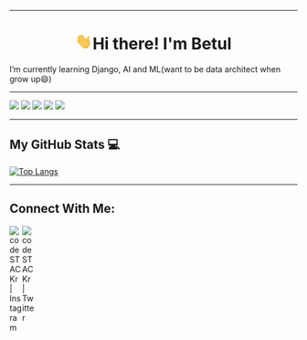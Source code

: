 <!--<p align="right"> <img src="https://komarev.com/ghpvc/?username=badl7" alt="badl7" /> </p>-->

----

<h1 align="center"> 
<img src="https://raw.githubusercontent.com/ABSphreak/ABSphreak/master/gifs/Hi.gif" width="30px">Hi there! I'm Betul </h1>


<p align="left"> I’m currently learning Django, AI and ML(want to be data architect when grow up😄)
<br>

</p>


----

<p align="left"><a href="https://www.linkedin.com/in/betul-gurbuz-dev/">
<img src="https://img.shields.io/badge/linkedin-%230077B5.svg?&style=for-the-badge&logo=linkedin&logoColor=white" height=30></a> 
<a href="https://www.kaggle.com/badl071">
<img src="https://img.shields.io/badge/Kaggle-%2312100E.svg?&style=for-the-badge&logo=kaggle&logoColor=white" height=30></a>  
<a href="https://twitter.com/7Betl">
<img src="https://img.shields.io/badge/twitter-%231DA1F2.svg?&style=for-the-badge&logo=twitter&logoColor=white" height=30></a>  
<a href="https://medium.com/@betul.gurbuz.dev">
<img src="https://img.shields.io/badge/medium-%2312100E.svg?&style=for-the-badge&logo=medium&logoColor=white" height=30></a> 
<a href="https://open.spotify.com/user/badl7?si=f58b7ae558564598">
<img src="https://img.shields.io/badge/Spotify-1ED760?&style=for-the-badge&logo=spotify&logoColor=white" height=30></a>  
</p>

---

## My GitHub Stats 💻

[![Top Langs](https://github-readme-stats.vercel.app/api/top-langs/?username=badl7&hide=java,html,css&theme=dracula)](https://github.com/anuraghazra/github-readme-stats)



[twitter]: https://twitter.com/7Betl
[discord]: https://discord.com/channels/Ceres#6076

---

## Connect With Me:

[<img align="left" alt="codeSTACKr | Instagram" width="22px" src="https://cdn.jsdelivr.net/npm/simple-icons@v3/icons/discord.svg" />][discord]
[<img align="left" alt="codeSTACKr | Twitter" width="22px" src="https://cdn.jsdelivr.net/npm/simple-icons@v3/icons/twitter.svg" />][twitter]


